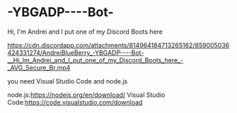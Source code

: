 # -YBGADP----Bot-
 Hi, I'm Andrei and I put one of my Discord Boots here

https://cdn.discordapp.com/attachments/814964184713265162/859005036424331274/AndreiBlueBerry_-YBGADP----Bot-__Hi_Im_Andrei_and_I_put_one_of_my_Discord_Boots_here_-_AVG_Secure_Br.mp4

you need Visual Studio Code and node.js

node.js:https://nodejs.org/en/download/
Visual Studio Code:https://code.visualstudio.com/download
